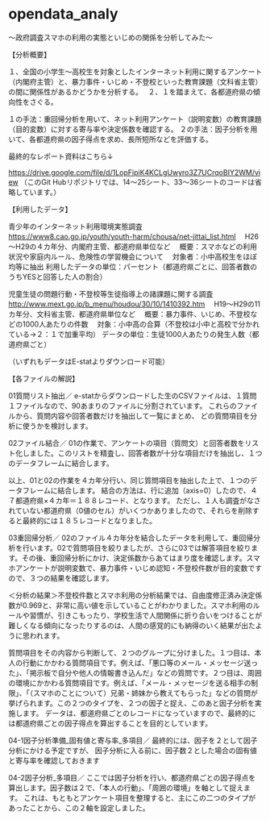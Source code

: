 # opendata_analy
～政府調査スマホの利用の実態といじめの関係を分析してみた～

【分析概要】

１、全国の小学生～高校生を対象としたインターネット利用に関するアンケート（内閣府主管）と、暴力事件・いじめ・不登校といった教育課題（文科省主管）の間に関係性があるかどうかを分析する。　
２、１を踏まえて、各都道府県の傾向性をさぐる。

１の手法：重回帰分析を用いて、ネット利用アンケート（説明変数）の教育課題（目的変数）に対する寄与率や決定係数を確認する。
２の手法：因子分析を用いて、各都道府県の因子得点を求め、長所短所などを評価する。

最終的なレポート資料はこちら↓

https://drive.google.com/file/d/1LopFipiK4KCLgUwyro3Z7UCrqoBIY2WM/view
（このGit Hubリポジトリでは、14～25シート、33～36シートのコードは省略しています。）

【利用したデータ】

青少年のインターネット利用環境実態調査
　https://www8.cao.go.jp/youth/youth-harm/chousa/net-jittai_list.html
　H26～H29の４カ年分、内閣府主管、都道府県単位など
　概要：スマホなどの利用状況や家庭内ルール、危険性の学習機会について
　対象者：小中高校生をほぼ均等に抽出
  利用したデータの単位：パーセント（都道府県ごとに、回答者数のうちYESと回答した人の割合）

児童生徒の問題行動・不登校等生徒指導上の諸課題に関する調査
　http://www.mext.go.jp/b_menu/houdou/30/10/1410392.htm
　H19～H29の11カ年分、文科省主管、都道府県単位など
　概要：暴力事件、いじめ、不登校などの1000人あたりの件数
　対象：小中高の合算（不登校は小中と高校で分かれている→２：１で加重平均）
  データの単位：生徒1000人あたりの発生人数（都道府県ごと）

（いずれもデータはE-statよりダウンロード可能）



【各ファイルの解説】

01質問リスト抽出／
e-statからダウンロードした生のCSVファイルは、１質問１ファイルなので、90あまりのファイルに分割されています。
これらのファイルから、質問内容や回答者数だけを抽出して一覧にまとめ、
どの質問項目を分析に使うかを検討します。

02ファイル結合／
01の作業で、アンケートの項目（質問文）と回答者数をリスト化しました。このリストを精査し、回答者数が十分な項目だけを抽出し、１つのデータフレームに結合します。

以上、01と02の作業を４カ年分行い、同じ質問項目を抽出した上で、１つのデータフレームに結合します。
結合の方法は、行に追加（axis=0）したので、４７都道府県×４カ年＝１８８レコード、となります。
ただし、１人も調査がなされていない都道府県（0値のセル）がいくつかありましたので、それらを削除すると最終的には１８５レコードとなりました。

03重回帰分析／
02のファイル４カ年分を結合したデータを利用して、重回帰分析を行います。02で質問項目を絞りましたが、さらに03では解答項目を絞ります。その後、重回帰分析にかけ、決定係数からあてはまり度を確認します。スマホアンケートが説明変数で、暴力事件・いじめ認知・不登校件数が目的変数ですので、３つの結果を確認します。

＜分析の結果＞不登校件数とスマホ利用の分析結果では、自由度修正済み決定係数が0.969と、非常に高い値を示していることがわかりました。スマホ利用のルールや習慣が、引きこもったり、学校生活で人間関係に折り合いをつけることが難しくなる傾向になったりするのは、人間の感覚的にも納得のいく結果が出たように思われます。

質問項目をその内容から判断して、２つのグループに分けました。１つ目は、本人の行動にかかわる質問項目です。例えば、「悪口等のメール・メッセージ送った」、「掲示板で自分や他人の情報書き込んだ」などの質問です。２つ目は、周囲の環境にかかわる質問項目です。例えば、「メール・メッセージを送る相手の制限」、「（スマホのことについて）兄弟・姉妹から教えてもらった」などの質問が挙げられます。この２つのタイプを、２つの因子と捉え、このあと因子分析を実施します。 データは、都道府県ごとのレコードになっていますので、最終的には都道府県ごとの因子得点を算出することを目的としています。

04-1因子分析準備_固有値と寄与率_多項目／
最終的には、因子を２として因子分析にかける予定ですが、 因子分析に入る前に、因子数２とした場合の固有値と寄与率を確認しておきます

04-2因子分析_多項目／
ここでは因子分析を行い、都道府県ごとの因子得点を算出します。因子数は２で、「本人の行動」、「周囲の環境」を軸として捉えます。 これは、もともとアンケート項目を整理すると、主にこの二つのタイプがあったことから、この２軸を設定しました。
 




